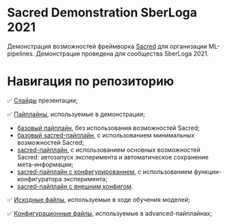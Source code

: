 # Sacred Demonstration SberLoga 2021

Демонстрация возможностей фреймворка [Sacred](https://github.com/IDSIA/sacred) для организации ML-pipelines. Демонстрация проведена для сообщества SberLoga 2021.

# Навигация по репозиторию

:white_check_mark: [Слайды](https://github.com/NV-27/SacredDemo/blob/master/references/sacred.pdf) презентации;

:white_check_mark: [Пайплайны](https://github.com/NV-27/SacredDemo/tree/master/pipeline), используемые в демонстрации;
  - [базовый пайплайн](https://github.com/NV-27/SacredDemo/blob/master/pipeline/base_pipeline.py), без использования возможностей Sacred;
  - [базовый sacred-пайплайн](https://github.com/NV-27/SacredDemo/blob/master/pipeline/base_sacred_pipeline.py), с использованием минимальных возможностей Sacred;
  - [sacred-пайплайн](https://github.com/NV-27/SacredDemo/blob/master/pipeline/sacred_pipeline.py), с использованием основных возможностей Sacred: автозапуск эксперимента и автоматическое сохранение мета-информации;
  - [sacred-пайплайн с конфигурированием](https://github.com/NV-27/SacredDemo/blob/master/pipeline/sacred_pipeline_with_config.py), с использованием функции-конфигуратора эксперимента;
  - [sacred-пайплайн с внешним конфигом](https://github.com/NV-27/SacredDemo/blob/master/pipeline/sacred_pipeline_with_external_config.py).

:white_check_mark: [Исходные файлы](https://github.com/NV-27/SacredDemo/tree/master/src), используемые в ходе обучения моделей;

:white_check_mark: [Конфигурационные файлы](https://github.com/NV-27/SacredDemo/tree/master/configs), используемые в advanced-пайплайнах;
